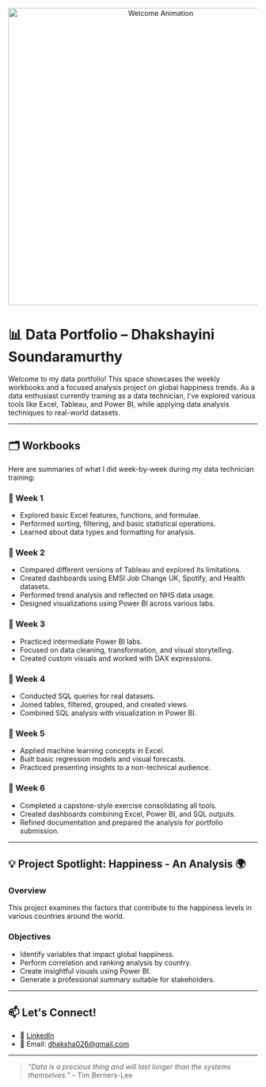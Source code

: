 <p align="center">
  <img src="https://media3.giphy.com/media/v1.Y2lkPTc5MGI3NjExa2o5MXl1MTd0emliamduNTdrY3FxMGgzYnBmczBtNjFzand6aXp0NyZlcD12MV9pbnRlcm5hbF9naWZfYnlfaWQmY3Q9Zw/ZXeu1ruJRVNoIrhXRh/giphy.gif" alt="Welcome Animation" width="600"/>
</p>

# 📊 Data Portfolio – Dhakshayini Soundaramurthy

Welcome to my data portfolio! This space showcases the weekly workbooks and a focused analysis project on global happiness trends. As a data enthusiast currently training as a data technician, I've explored various tools like Excel, Tableau, and Power BI, while applying data analysis techniques to real-world datasets.

---

## 🗂️ Workbooks

Here are summaries of what I did week-by-week during my data technician training:

### 🔹 Week 1
- Explored basic Excel features, functions, and formulae.
- Performed sorting, filtering, and basic statistical operations.
- Learned about data types and formatting for analysis.

### 🔹 Week 2
- Compared different versions of Tableau and explored its limitations.
- Created dashboards using EMSI Job Change UK, Spotify, and Health datasets.
- Performed trend analysis and reflected on NHS data usage.
- Designed visualizations using Power BI across various labs.

### 🔹 Week 3
- Practiced intermediate Power BI labs.
- Focused on data cleaning, transformation, and visual storytelling.
- Created custom visuals and worked with DAX expressions.

### 🔹 Week 4
- Conducted SQL queries for real datasets.
- Joined tables, filtered, grouped, and created views.
- Combined SQL analysis with visualization in Power BI.

### 🔹 Week 5
- Applied machine learning concepts in Excel.
- Built basic regression models and visual forecasts.
- Practiced presenting insights to a non-technical audience.

### 🔹 Week 6
- Completed a capstone-style exercise consolidating all tools.
- Created dashboards combining Excel, Power BI, and SQL outputs.
- Refined documentation and prepared the analysis for portfolio submission.

---

## 💡 Project Spotlight: Happiness - An Analysis 🌍

### Overview
This project examines the factors that contribute to the happiness levels in various countries around the world.

### Objectives
- Identify variables that impact global happiness.
- Perform correlation and ranking analysis by country.
- Create insightful visuals using Power BI.
- Generate a professional summary suitable for stakeholders.

---

## 📫 Let's Connect!

- 🔗 [LinkedIn](https://www.linkedin.com/in/dhakshasound/)
- 📧 Email: dhaksha026@gmail.com

---

> *“Data is a precious thing and will last longer than the systems themselves.”* – Tim Berners-Lee
